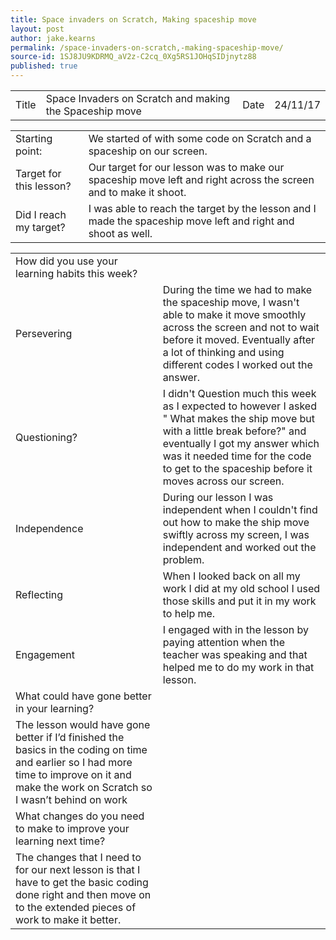 ```yaml
---
title: Space invaders on Scratch, Making spaceship move
layout: post
author: jake.kearns
permalink: /space-invaders-on-scratch,-making-spaceship-move/
source-id: 1SJ8JU9KDRMQ_aV2z-C2cq_0Xg5RS1JOHqSIDjnytz88
published: true
---
```

<table>
  <tr>
    <td>Title</td>
    <td>Space Invaders on Scratch and making the Spaceship move </td>
    <td>Date</td>
    <td>24/11/17</td>
  </tr>
</table>


 

<table>
  <tr>
    <td>Starting point:</td>
    <td>We started of with some code on Scratch and a spaceship on our screen.</td>
  </tr>
  <tr>
    <td>Target for this lesson?</td>
    <td>Our target for our lesson was  to make our spaceship move left and right across the screen and to make it shoot.</td>
  </tr>
  <tr>
    <td>Did I reach my target? </td>
    <td>I was able to reach the target by the lesson and I made the spaceship move left and right and shoot as well.</td>
  </tr>
</table>


<table>
  <tr>
    <td>How did you use your learning habits this week?</td>
    <td></td>
  </tr>
  <tr>
    <td>Persevering</td>
    <td>During the time we had to make the spaceship move, I wasn't able to make it move smoothly across the screen and not to wait before it moved. Eventually after a lot of thinking and using different codes I worked out the answer.</td>
  </tr>
  <tr>
    <td>Questioning?</td>
    <td>I didn't Question much this week as I expected to however I asked " What makes the ship move but with a little break before?"  and eventually I got my answer which was it needed time for the code to get to the spaceship before it moves across our screen. </td>
  </tr>
  <tr>
    <td>Independence</td>
    <td> During our lesson I was independent when I couldn't find out how to make the ship move swiftly across my screen, I was independent and worked out the problem.</td>
  </tr>
  <tr>
    <td>Reflecting</td>
    <td>When I looked back on all my work I did at my old school I used those skills and put it in my work to help me.</td>
  </tr>
  <tr>
    <td>Engagement</td>
    <td>I engaged with in the lesson by paying attention when the teacher was speaking and that helped me to do my work in that lesson.</td>
  </tr>
  <tr>
    <td>What could have gone better in your learning?</td>
    <td></td>
  </tr>
  <tr>
    <td>The lesson would have gone better if I’d finished the basics in the coding on time and earlier so I had more time to improve on it and make the work on Scratch so I wasn’t behind on work</td>
    <td></td>
  </tr>
  <tr>
    <td>What changes do you need to make to improve your learning next time?</td>
    <td></td>
  </tr>
  <tr>
    <td>The changes that I need to for our next lesson is that I have to get the basic coding done right and then move on to the extended pieces of work to make it better.</td>
    <td></td>
  </tr>
</table>



